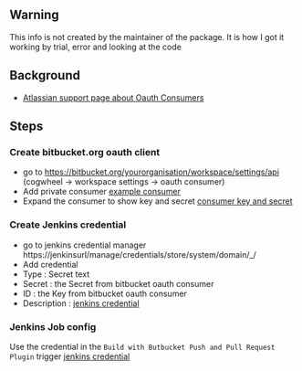 
## Warning
This info is not created by the maintainer of the package. It is how I got it working by trial, error and looking at the code

## Background
* [Atlassian support page about Oauth Consumers](https://support.atlassian.com/bitbucket-cloud/docs/use-oauth-on-bitbucket-cloud/)

## Steps

### Create bitbucket.org oauth client

* go to https://bitbucket.org/yourorganisation/workspace/settings/api (cogwheel -> workspace settings -> oauth consumer)
* Add private consumer
[example consumer](./img/bitbucket_oauth2_client.png)
* Expand the consumer to show key and secret
[consumer key and secret](./bitbucket_oauth2_keyandsecret.png)

### Create Jenkins credential

* go to jenkins credential manager https://jenkinsurl/manage/credentials/store/system/domain/_/
* Add credential
* Type : Secret text
* Secret : the Secret from bitbucket oauth consumer
* ID : the Key from bitbucket oauth consumer
* Description : 
[jenkins credential](./img/jenkins_oauth_secret.png)

### Jenkins Job config

Use the credential in the `Build with Butbucket Push and Pull Request Plugin` trigger
[jenkins credential](./img/jenkins_job_trigger.png)

